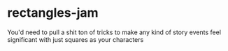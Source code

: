 # rectangles-jam
You'd need to pull a shit ton of tricks to make any kind of story events feel significant with just squares as your characters
